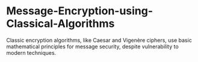 # Message-Encryption-using-Classical-Algorithms
Classic encryption algorithms, like Caesar and Vigenère ciphers, use basic mathematical principles for message security, despite vulnerability to modern techniques.
